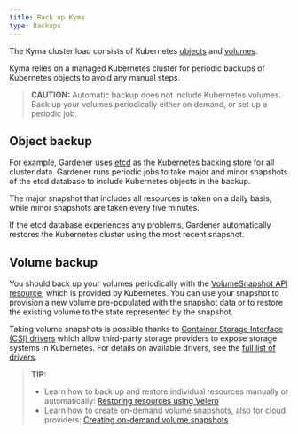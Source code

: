 ```yaml
---
title: Back up Kyma
type: Backups
---
```

The Kyma cluster load consists of Kubernetes [objects](https://kubernetes.io/docs/concepts/overview/working-with-objects/kubernetes-objects/) and [volumes](https://kubernetes.io/docs/concepts/storage/volumes/). 

Kyma relies on a managed Kubernetes cluster for periodic backups of Kubernetes objects to avoid any manual steps.

>**CAUTION:** Automatic backup does not include Kubernetes volumes. Back up your volumes periodically either on demand, or set up a periodic job.

## Object backup

For example, Gardener uses [etcd](https://etcd.io/) as the Kubernetes backing store for all cluster data. Gardener runs periodic jobs to take major and minor snapshots of the etcd database to include Kubernetes objects in the backup. 

The major snapshot that includes all resources is taken on a daily basis, while minor snapshots are taken every five minutes. 

If the etcd database experiences any problems, Gardener automatically restores the Kubernetes cluster using the most recent snapshot.

## Volume backup

You should back up your volumes periodically  with the [VolumeSnapshot API resource](https://kubernetes.io/docs/concepts/storage/volume-snapshots/#volumesnapshots), which is provided by Kubernetes. You can use your snapshot to provision a new volume pre-populated with the snapshot data or to restore the existing volume to the state represented by the snapshot.

Taking volume snapshots is possible thanks to [Container Storage Interface (CSI) drivers](https://kubernetes-csi.github.io/docs/) which allow third-party storage providers to expose storage systems in Kubernetes. For details on available drivers, see the [full list of drivers](https://kubernetes-csi.github.io/docs/drivers.html).

>**TIP:** 
>- Learn how to back up and restore individual resources manually or automatically: [Restoring resources using Velero](#tutorials-restore-resources-using-velero)
>- Learn how to create on-demand volume snapshots, also for cloud providers: [Creating on-demand volume snapshots](#tutorials-create-on-demand-volume-snapshots-for-cloud-providers)

